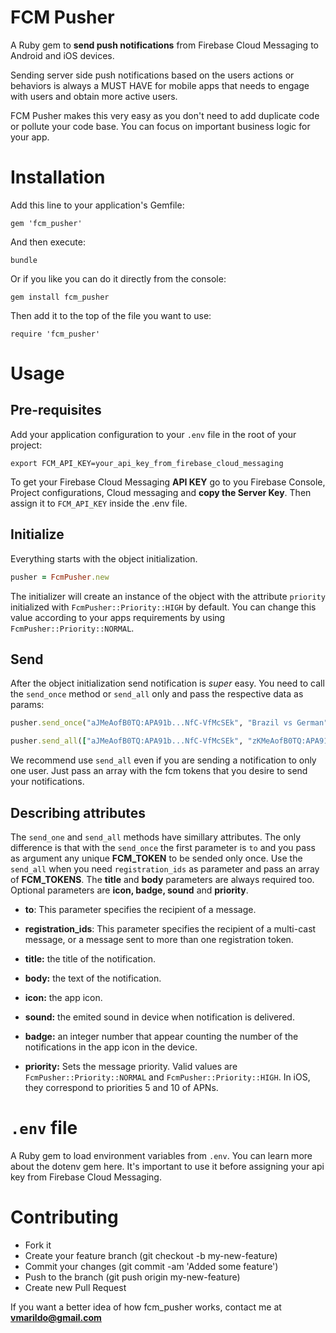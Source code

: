 # FCM Pusher
A Ruby gem to **send push notifications** from Firebase Cloud Messaging to Android and iOS devices.

Sending server side push notifications based on the users actions or behaviors is always a MUST HAVE for mobile apps that needs to engage with users and obtain more active users.

FCM Pusher makes this very easy as you don't need to add duplicate code or pollute your code base. You can focus on
important business logic for your app.

# Installation
Add this line to your application's Gemfile:
```
gem 'fcm_pusher'
```

And then execute:
```
bundle
```

Or if you like you can do it directly from the console:
 ```
 gem install fcm_pusher
 ```

Then add it to the top of the file you want to use:
```
require 'fcm_pusher'
```

# Usage

## Pre-requisites
Add your application configuration to your `.env` file in the root of your project:
```
export FCM_API_KEY=your_api_key_from_firebase_cloud_messaging
```
To get your Firebase Cloud Messaging **API KEY** go to you Firebase Console, Project configurations, Cloud messaging and **copy the Server Key**. Then assign it to `FCM_API_KEY` inside the .env file.

## Initialize
Everything starts with the object initialization.
```ruby
pusher = FcmPusher.new
```
The initializer will create an instance of the object with the attribute `priority` initialized with `FcmPusher::Priority::HIGH` by default. You can change this value according to your apps requirements by using `FcmPusher::Priority::NORMAL`. 

## Send 
After the object initialization send notification is *super* easy. You need to call the `send_once` method or `send_all` only and pass the respective data as params:

```ruby
pusher.send_once("aJMeAofB0TQ:APA91b...NfC-VfMcSEk", "Brazil vs German", "You see the 1 - 7 result in the game???", { badge: 1, priority: FcmPusher::Priority::HIGH })
```
```ruby
pusher.send_all(["aJMeAofB0TQ:APA91b...NfC-VfMcSEk", "zKMeAofB0TQ:APA91b...NfC-VfMcSEk"], "Brazil vs German", "You see the 1 - 7 result in the game???", { badge: 1, priority: FcmPusher::Priority::HIGH })
```
We recommend use `send_all` even if you are sending a notification to only one user. Just pass an array with the fcm tokens that you desire to send your notifications.

## Describing attributes
The `send_one` and `send_all` methods have simillary attributes. The only difference is that with the `send_once` the first parameter is `to` and you pass as argument any unique **FCM_TOKEN** to be sended only once. Use the `send_all` when you need `registration_ids` as parameter and pass an array of **FCM_TOKENS**. The **title** and **body** parameters are always required too. Optional parameters are **icon, badge, sound** and **priority**.

* **to**: This parameter specifies the recipient of a message.
* **registration_ids**: This parameter specifies the recipient of a multi-cast message, or a message sent to more than one registration token.
* **title:** the title of the notification.
* **body:** the text of the notification.
* **icon:** the app icon.

* **sound:** the emited sound in device when notification is delivered.
* **badge:** an integer number that appear counting the number of the notifications in the app icon in the device. 
* **priority:** Sets the message priority. Valid values are `FcmPusher::Priority::NORMAL` and `FcmPusher::Priority::HIGH`. In iOS, they correspond to priorities 5 and 10 of APNs.

# `.env` file
A Ruby gem to load environment variables from `.env`. You can learn more about the dotenv gem here. It's important to use it before assigning your api key from Firebase Cloud Messaging.

# Contributing

* Fork it
* Create your feature branch (git checkout -b my-new-feature)
* Commit your changes (git commit -am 'Added some feature')
* Push to the branch (git push origin my-new-feature)
* Create new Pull Request

If you want a better idea of how fcm_pusher works, contact me at **vmarildo@gmail.com**
